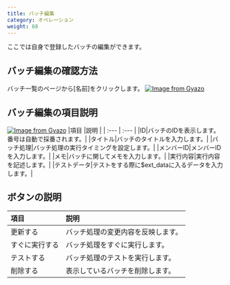 ```yaml
---
title: バッチ編集
category: オペレーション
weight: 68
---
```


ここでは自身で登録したバッチの編集ができます。

## バッチ編集の確認方法
バッチ一覧のページから[名前]をクリックします。
[![Image from Gyazo](https://t.gyazo.com/teams/diverta/8612bc4200dcbade7c876218a9745ddb.png)](https://diverta.gyazo.com/8612bc4200dcbade7c876218a9745ddb)

## バッチ編集の項目説明
[![Image from Gyazo](https://t.gyazo.com/teams/diverta/d8b4d22b937184100e03b4976df9e230.png)](https://diverta.gyazo.com/d8b4d22b937184100e03b4976df9e230)
|項目   |説明  |
| :--- | :--- |
|ID|バッチのIDを表示します。番号は自動で採番されます。|
|タイトル|バッチのタイトルを入力します。|
|バッチ処理|バッチ処理の実行タイミングを設定します。|
|メンバーID|メンバーIDを入力します。|
|メモ|バッチに関してメモを入力します。|
|実行内容|実行内容を記述します。|
|テストデータ|テストをする際に$ext_dataに入るデータを入力します。|

## ボタンの説明
|項目   |説明  |
| :--- | :--- |
|更新する|バッチ処理の変更内容を反映します。|
|すぐに実行する|バッチ処理をすぐに実行します。|
|テストする|バッチ処理のテストを実行します。|
|削除する|表示しているバッチを削除します。|